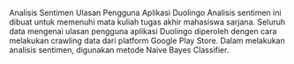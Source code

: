 Analisis Sentimen Ulasan Pengguna Aplikasi Duolingo
Analisis sentimen ini dibuat untuk memenuhi mata kuliah tugas akhir mahasiswa sarjana. Seluruh data mengenai ulasan pengguna aplikasi Duolingo diperoleh dengen cara melakukan crawling data dari platform Google Play Store. Dalam melakukan analisis sentimen, digunakan metode Naive Bayes Classifier.
